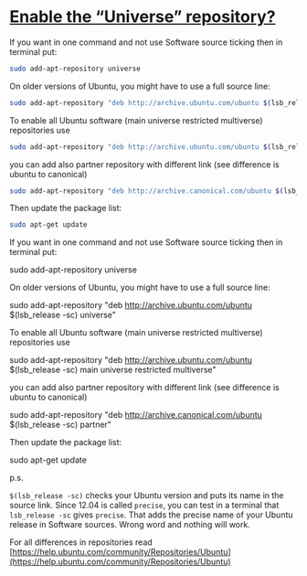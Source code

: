 # [Enable the “Universe” repository?](https://askubuntu.com/questions/148638/how-do-i-enable-the-universe-repository)


If you want in one command and not use Software source ticking then in terminal put:

```sh
sudo add-apt-repository universe
```

On older versions of Ubuntu, you might have to use a full source line:

```sh
sudo add-apt-repository "deb http://archive.ubuntu.com/ubuntu $(lsb_release -sc) universe"
```

To enable all Ubuntu software (main universe restricted multiverse) repositories use

```sh
sudo add-apt-repository "deb http://archive.ubuntu.com/ubuntu $(lsb_release -sc) main universe restricted multiverse"
```

you can add also partner repository with different link (see difference is ubuntu to canonical)

```sh
sudo add-apt-repository "deb http://archive.canonical.com/ubuntu $(lsb_release -sc) partner"
```

Then update the package list:

```sh
sudo apt-get update
```



If you want in one command and not use Software source ticking then in terminal put:

sudo add-apt-repository universe

On older versions of Ubuntu, you might have to use a full source line:

sudo add-apt-repository "deb http://archive.ubuntu.com/ubuntu $(lsb_release -sc) universe"

To enable all Ubuntu software (main universe restricted multiverse) repositories use

sudo add-apt-repository "deb http://archive.ubuntu.com/ubuntu $(lsb_release -sc) main universe restricted multiverse"

you can add also partner repository with different link (see difference is ubuntu to canonical)

sudo add-apt-repository "deb http://archive.canonical.com/ubuntu $(lsb_release -sc) partner"

Then update the package list:

sudo apt-get update

p.s.

`$(lsb_release -sc)` checks your Ubuntu version and puts its name in the source link. Since 12.04 is called `precise`, you can test in a terminal that `lsb_release -sc` gives `precise`. That adds the precise name of your Ubuntu release in Software sources. Wrong word and nothing will work.

For all differences in repositories read [https://help.ubuntu.com/community/Repositories/Ubuntu](https://help.ubuntu.com/community/Repositories/Ubuntu)

